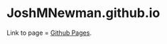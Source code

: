 # JoshMNewman.github.io
Link to page = <a href="https://www.JoshMNewman.github.io">Github Pages</a>.
